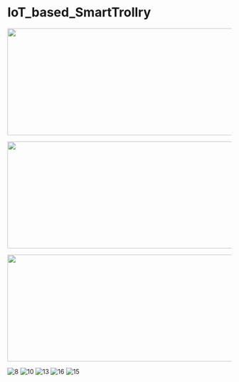 # IoT_based_SmartTrollry

<p align="center">
    <img src="https://user-images.githubusercontent.com/59637425/199661126-b7a072c8-81d2-4f42-bc5e-83c5db55004b.jpeg" width="540" height="240">
</p>

<p align="center">
    <img src="https://user-images.githubusercontent.com/59637425/199661432-879c3b28-df86-45b8-bfb9-944247d44e03.jpeg" width="540" height="240">
</p>

<p align="center">
    <img src="https://user-images.githubusercontent.com/59637425/199661444-4d052e91-26a0-4bd7-b866-198896c2a799.jpeg" width="540" height="240">
</p>


![8](https://user-images.githubusercontent.com/59637425/199661460-52a7ff76-8884-4976-b0cf-b98016ffc6b3.jpeg)
![10](https://user-images.githubusercontent.com/59637425/199661466-170c801b-9434-498a-83c6-12cf55879334.jpeg)
![13](https://user-images.githubusercontent.com/59637425/199661474-26a886ef-ae9a-425f-9162-dfe6e076d3e4.jpeg)
![16](https://user-images.githubusercontent.com/59637425/199661499-662572ff-8edb-49e0-89af-d669be09c162.jpeg)
![15](https://user-images.githubusercontent.com/59637425/199661504-cc2ca31a-e5de-4e68-85eb-c3daa8814848.jpeg)
